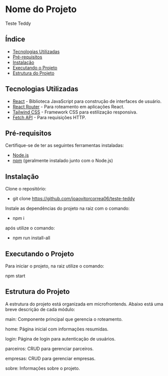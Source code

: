 # Nome do Projeto

Teste Teddy

## Índice

- [Tecnologias Utilizadas](#tecnologias-utilizadas)
- [Pré-requisitos](#pré-requisitos)
- [Instalação](#instalação)
- [Executando o Projeto](#executando-o-projeto)
- [Estrutura do Projeto](#estrutura-do-projeto)

## Tecnologias Utilizadas

- [React](https://reactjs.org/) - Biblioteca JavaScript para construção de interfaces de usuário.
- [React Router](https://reactrouter.com/) - Para roteamento em aplicações React.
- [Tailwind CSS](https://tailwindcss.com/) - Framework CSS para estilização responsiva.
- [Fetch API](https://developer.mozilla.org/en-US/docs/Web/API/Fetch_API) - Para requisições HTTP.

## Pré-requisitos

Certifique-se de ter as seguintes ferramentas instaladas:

- [Node.js](https://nodejs.org/)
- [npm](https://www.npmjs.com/) (geralmente instalado junto com o Node.js)

## Instalação

Clone o repositório:

- git clone https://github.com/joaovitorcorrea06/teste-teddy

Instale as dependências do projeto na raiz com o comando:

- npm i

após utilize o comando:

- npm run install-all

## Executando o Projeto
Para iniciar o projeto, na raiz utilize o comando:

npm start

##  Estrutura do Projeto
A estrutura do projeto está organizada em microfrontends. Abaixo está uma breve descrição de cada módulo:

main: Componente principal que gerencia o roteamento.

home: Página inicial com informações resumidas.

login: Página de login para autenticação de usuários.

parceiros: CRUD para gerenciar parceiros.

empresas: CRUD para gerenciar empresas.

sobre: Informações sobre o projeto.

